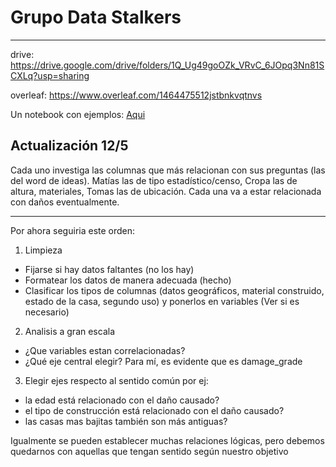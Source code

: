 # Grupo Data Stalkers

---

drive: https://drive.google.com/drive/folders/1Q_Ug49goOZk_VRvC_6JOpq3Nn81SCXLq?usp=sharing

overleaf: https://www.overleaf.com/1464475512jstbnkvqtnvs

Un notebook con ejemplos: [Aqui](https://www.kaggle.com/pmarcelino/comprehensive-data-exploration-with-python)
## Actualización 12/5
Cada uno investiga las columnas que más relacionan con sus preguntas (las del word de ideas). Matías las de tipo estadístico/censo, Cropa las de altura, materiales, Tomas las de ubicación. Cada una va a estar relacionada con daños eventualmente.

---

Por ahora seguiria este orden:
1. Limpieza
* Fijarse si hay datos faltantes (no los hay) 
* Formatear los datos de manera adecuada (hecho)
* Clasificar los tipos de columnas (datos geográficos, material construido, estado de la casa, segundo uso) y ponerlos en variables (Ver si es necesario)
2. Analisis a gran escala
* ¿Que variables estan correlacionadas?
* ¿Qué eje central elegir? Para mí, es evidente que es damage_grade
3. Elegir ejes respecto al sentido común por ej: 
 * la edad está relacionado con el daño causado?
 * el tipo de construcción está relacionado con el daño causado?
 * las casas mas bajitas también son más antiguas?
 
Igualmente se pueden establecer muchas relaciones lógicas, pero debemos quedarnos con aquellas que tengan sentido según nuestro objetivo
